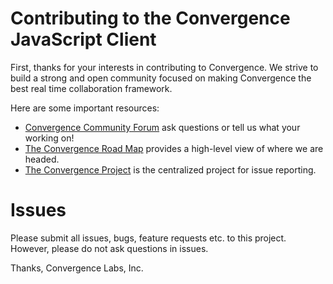 # Contributing to the Convergence JavaScript Client

First, thanks for your interests in contributing to Convergence. We strive to build a strong and open community focused on making Convergence the best real time collaboration framework.

Here are some important resources:
  * [Convergence Community Forum](https://forum.convergence.io) ask questions or tell us what your working on!
  * [The Convergence Road Map](https://convergence.io/roadmap) provides a high-level view of where we are headed.
  * [The Convergence Project](https://github.com/convergencelabs/convergence-project) is the centralized project for issue reporting.

# Issues
Please submit all issues, bugs, feature requests etc. to this project. However, please do not ask questions in issues.

Thanks,
Convergence Labs, Inc.